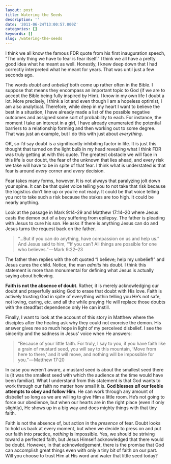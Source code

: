 ```yaml
---
layout: post
title: Watering the Seeds
description: ''
date: '2011-06-24T13:00:57.000Z'
categories: []
keywords: []
slug: /watering-the-seeds
---
```


I think we all know the famous FDR quote from his first inauguration speech, “The only thing we have to fear is fear itself.” I think we all have a pretty good idea what he meant as well. Honestly, I knew deep down that I had correctly interpreted what he meant for years. That was until just a few seconds ago.

The words _doubt_ and _unbelief_ both come up rather often in the Bible. I suppose that means they encompass an important topic to God (if we are to accept the Bible being fully inspired by Him). I know in my own life I doubt a lot. More precisely, I think a lot and even though I am a hopeless optimist, I am also analytical. Therefore, while deep in my heart I want to believe the best in a situation, I have already made a list of the possible negative outcomes and assigned some sort of probability to each. For instance, the moment I take an interest in a girl, I have already enumerated the potential barriers to a relationship forming and then working out to some degree. That was just an example, but I do this with just about _everything_.

OK, so I’d say doubt is a significantly inhibiting factor in life. It is just this thought that turned on the light bulb in my head revealing what I think FDR was truly getting at with this quote. The greatest obstacle we will face in this life is our doubt, the fear of the unknown that lies ahead, and every risk we take will have to be in spite of that fear. I think what is understated is that fear is around _every_ corner and _every_ decision.

Fear takes many forms, however. It is not always that paralyzing jolt down your spine. It can be that quiet voice telling you to not take that risk because the logistics don’t line up or you’re not ready. It could be that voice telling you not to take such a risk because the stakes are too high. It could be nearly anything.

Look at the passage in Mark 9:14–29 and Matthew 17:14–20 where Jesus casts the demon out of a boy suffering from epilepsy. The father is pleading with Jesus to cure his son. He asks if there is anything Jesus can do and Jesus turns the request back on the father.

> “…But if you can do anything, have compassion on us and help us.” And Jesus said to him, “‘If you can’! All things are possible for one who believes.” — Mark 9:22–23

The father then replies with the oft quoted “I believe; help my unbelief!” and Jesus cures the child. Notice, the man _admits_ his doubt. I think this statement is more than monumental for defining what Jesus is actually saying about believing.

**Faith is not the absence of doubt**. Rather, it is merely acknowledging our doubt and prayerfully asking God to erase that doubt with His love. Faith is actively trusting God in spite of everything within telling you He’s not safe, not loving, caring, etc. and all the while praying He will replace those doubts with the steadfast dependence only He can instill.

Finally, I want to look at the account of this story in Matthew where the disciples after the healing ask why they could not exorcise the demon. His answer gives me so much hope in light of my perceived disbelief. I see the sincerity and the sadness in Jesus’ voice when He answers:

> “Because of your little faith. For truly, I say to you, if you have faith like a grain of mustard seed, you will say to this mountain, ‘Move from here to there,’ and it will move, and nothing will be impossible for you.” — Matthew 17:20

In case you weren’t aware, a mustard seed is about the smallest seed there is (it was the smallest seed with which the audience at the time would have been familiar). What I understand from this statement is that God wants to work through our faith no matter how small it is. **God blesses** **_all_** **our feeble attempts to obey and follow Him**. He can work through any amount of disbelief so long as we are willing to give Him a little room. He’s not going to force our obedience, but when our hearts are in the right place (even if only slightly), He shows up in a big way and does mighty things with that tiny faith.

Faith is not the absence of, but action in the _presence_ of fear. Doubt looks to hold us back at every moment, but when we decide to press on and put our faith into practice, _nothing_ is impossible. Yes, we should be striving toward a perfected faith, but Jesus Himself acknowledged that there would be doubt. However, in that acknowledgement, there is the promise that God can accomplish great things even with only a tiny bit of faith on our part. Will you choose to trust Him at His word and water that little seed today?
